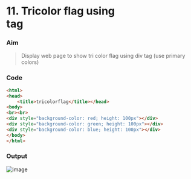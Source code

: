 # 11. Tricolor flag using <div> tag

### Aim

> Display web page to show tri color flag using div tag (use primary colors)

### Code

```html
<html>
<head>
    <title>tricolorflag</title></head>
<body>
<br><br>
<div style="background-color: red; height: 100px"></div>
<div style="background-color: green; height: 100px"></div>
<div style="background-color: blue; height: 100px"></div>
</body>
</html>
```

### Output

![image]()